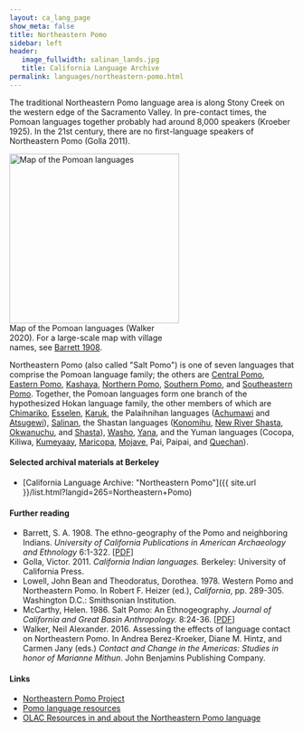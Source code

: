 ```yaml
---
layout: ca_lang_page
show_meta: false
title: Northeastern Pomo
sidebar: left
header:
   image_fullwidth: salinan_lands.jpg
   title: California Language Archive
permalink: languages/northeastern-pomo.html
---
```


The traditional Northeastern Pomo language area is along Stony Creek on the western edge of the Sacramento Valley. In pre-contact times, the Pomoan languages together probably had around 8,000 speakers (Kroeber 1925). In the 21st century, there are no first-language speakers of Northeastern Pomo (Golla 2011).

<div class="image fit right" style="width: 300px;">
<img alt="Map of the Pomoan languages" src="{{ site.urlimg }}/pomoan-languages-map-small.jpg" width="300px"/>
<div class="caption">
Map of the Pomoan languages (Walker 2020). For a large-scale map with village names, see <a href="https://berkeley.box.com/v/pomoan-languages-map">Barrett 1908</a>.
</div>
</div>

Northeastern Pomo (also called "Salt Pomo") is one of seven languages that comprise the Pomoan language family; the others are [Central Pomo](central-pomo.html), [Eastern Pomo](eastern-pomo.html), [Kashaya](kashaya.html), [Northern Pomo](northern-pomo.html),  [Southern Pomo](southern-pomo.html), and [Southeastern Pomo](southeastern-pomo.html). Together, the Pomoan languages form one branch of the hypothesized Hokan language family, the other members of which are [Chimariko](chimariko.html), [Esselen](esselen.html), [Karuk](karuk.html), the Palaihnihan languages ([Achumawi](achumawi.html) and [Atsugewi](atsugewi.html)), [Salinan](salinan.html), the Shastan languages ([Konomihu](konomihu.html), [New River Shasta](new-river-shasta.html), [Okwanuchu](okwanuchu.html), and [Shasta](shasta.html)), [Washo](washo.html), [Yana](yana.html), and the Yuman languages (Cocopa, Kiliwa, [Kumeyaay](kumeyaay.html), [Maricopa](maricopa.html), [Mojave](mojave.html), Pai, Paipai, and [Quechan](quechan.html)).

#### Selected archival materials at Berkeley

* [California Language Archive: "Northeastern Pomo"]({{ site.url }}/list.html?langid=265=Northeastern+Pomo)

#### Further reading

* Barrett, S. A. 1908. The ethno-geography of the Pomo and neighboring Indians. *University of California Publications in American Archaeology and Ethnology* 6:1-322.
[[PDF](http://digitalassets.lib.berkeley.edu/anthpubs/ucb/text/ucp006-003-004.pdf)]
* Golla, Victor. 2011. *California Indian languages.* Berkeley: University of California Press.
* Lowell, John Bean and Theodoratus, Dorothea. 1978. Western Pomo and Northeastern Pomo. In Robert F. Heizer (ed.), *California*, pp. 289-305. Washington D.C.: Smithsonian Institution.
* McCarthy, Helen. 1986. Salt Pomo: An Ethnogeography. *Journal of California and Great Basin Anthropology.* 8:24-36.
[[PDF](https://escholarship.org/uc/item/33v8v3vt)]
* Walker, Neil Alexander. 2016. Assessing the effects of language contact on Northeastern Pomo. In Andrea Berez-Kroeker, Diane M. Hintz, and Carmen Jany (eds.) *Contact and Change in the Americas: Studies in honor of Marianne Mithun*. John Benjamins Publishing Company.

#### Links

* [Northeastern Pomo Project](http://wieldoc.org/?page_id=269)
* [Pomo language resources](https://cimcc.org/education-center/pomo-language-resource/)
* [OLAC Resources in and about the Northeastern Pomo language](http://www.language-archives.org/language/pef)

